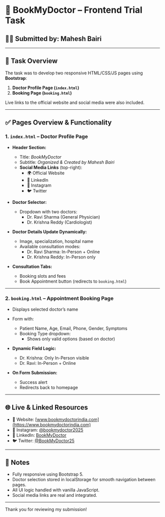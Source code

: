 # 📄 BookMyDoctor – Frontend Trial Task

## 👨‍💻 Submitted by: Mahesh Bairi   

---

## 🧾 Task Overview

The task was to develop two responsive HTML/CSS/JS pages using **Bootstrap**:

1. **Doctor Profile Page (`index.html`)**
2. **Booking Page (`booking.html`)**

Live links to the official website and social media were also included.

---

## ✅ Pages Overview & Functionality

### 1. `index.html` – Doctor Profile Page

- **Header Section:**
  - Title: *BookMyDoctor*
  - Subtitle: *Organized & Created by Mahesh Bairi*
  - **Social Media Links** (top-right):
    - 🌍 Official Website
    - 🔗 LinkedIn
    - 📸 Instagram
    - 🐦 Twitter

- **Doctor Selector:**
  - Dropdown with two doctors:
    - Dr. Ravi Sharma (General Physician)
    - Dr. Krishna Reddy (Cardiologist)

- **Doctor Details Update Dynamically:**
  - Image, specialization, hospital name
  - Available consultation modes:
    - Dr. Ravi Sharma: In-Person + Online
    - Dr. Krishna Reddy: In-Person only

- **Consultation Tabs:**
  - Booking slots and fees
  - Book Appointment button (redirects to `booking.html`)

---

### 2. `booking.html` – Appointment Booking Page

- Displays selected doctor’s name
- Form with:
  - Patient Name, Age, Email, Phone, Gender, Symptoms
  - Booking Type dropdown:
    - Shows only valid options (based on doctor)
- **Dynamic Field Logic:**
  - Dr. Krishna: Only In-Person visible
  - Dr. Ravi: In-Person + Online

- **On Form Submission:**
  - Success alert
  - Redirects back to homepage

---

## 🌐 Live & Linked Resources

- 🔗 Website: [www.bookmydoctorindia.com](https://www.bookmydoctorindia.com)
- 📸 Instagram: [@bookmydoctor2025](https://www.instagram.com/bookmydoctor2025)
- 🔗 LinkedIn: [BookMyDoctor](https://www.linkedin.com/company/bookmydoctor)
- 🐦 Twitter: [@BookMyDoctor25](https://twitter.com/BookMyDoctor25)

---

## 🧠 Notes

- Fully responsive using Bootstrap 5.
- Doctor selection stored in localStorage for smooth navigation between pages.
- All UI logic handled with vanilla JavaScript.
- Social media links are real and integrated.

---

Thank you for reviewing my submission!

